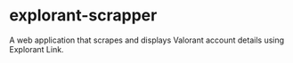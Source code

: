 # explorant-scrapper
A web application that scrapes and displays Valorant account details using Explorant Link.
